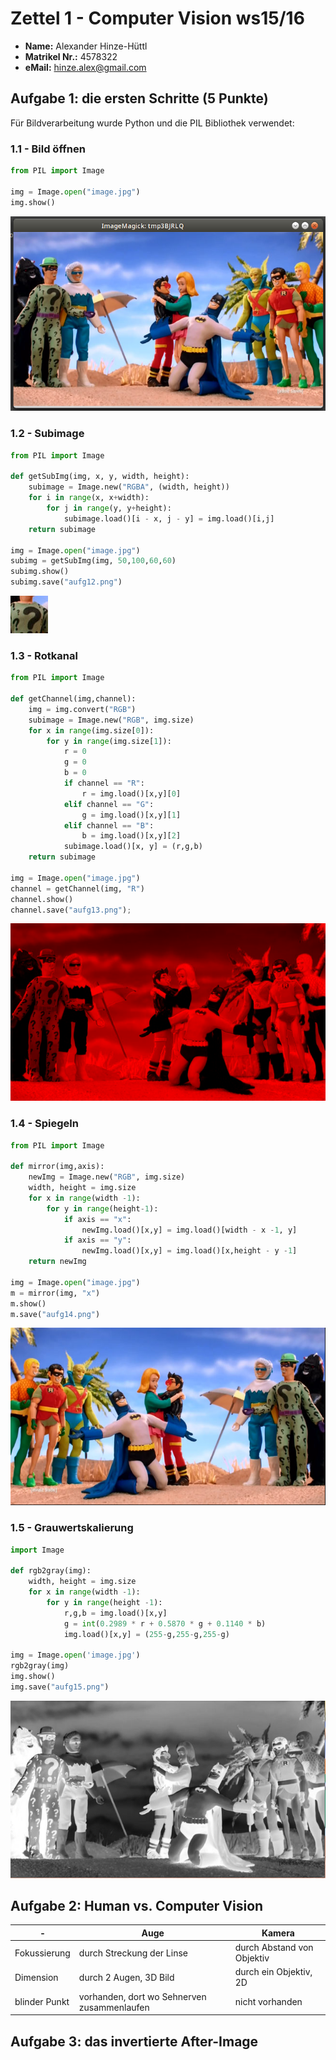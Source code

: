 # Zettel 1 - Computer Vision ws15/16

* __Name:__ Alexander Hinze-Hüttl
* __Matrikel Nr.:__ 4578322
* __eMail:__ hinze.alex@gmail.com

## Aufgabe 1: die ersten Schritte (5 Punkte)
Für Bildverarbeitung wurde Python und die PIL Bibliothek verwendet:
### 1.1 - Bild öffnen
```python
from PIL import Image

img = Image.open("image.jpg")
img.show()
```
![](aufg11.png)

### 1.2 - Subimage
```python
from PIL import Image

def getSubImg(img, x, y, width, height):
	subimage = Image.new("RGBA", (width, height))
	for i in range(x, x+width):
		for j in range(y, y+height):
			subimage.load()[i - x, j - y] = img.load()[i,j]
	return subimage

img = Image.open("image.jpg")
subimg = getSubImg(img, 50,100,60,60)
subimg.show()
subimg.save("aufg12.png")
```
![](aufg12.png)

### 1.3 - Rotkanal
```python
from PIL import Image

def getChannel(img,channel):
	img = img.convert("RGB")
	subimage = Image.new("RGB", img.size)
	for x in range(img.size[0]):
		for y in range(img.size[1]):
			r = 0
			g = 0
			b = 0
			if channel == "R":
				r = img.load()[x,y][0]
			elif channel == "G":
				g = img.load()[x,y][1]
			elif channel == "B":
				b = img.load()[x,y][2]
			subimage.load()[x, y] = (r,g,b)
	return subimage

img = Image.open("image.jpg")
channel = getChannel(img, "R")
channel.show()
channel.save("aufg13.png");
```
![](aufg13.png)

### 1.4 - Spiegeln
```python
from PIL import Image

def mirror(img,axis):
	newImg = Image.new("RGB", img.size)
	width, height = img.size
	for x in range(width -1):
		for y in range(height-1):
			if axis == "x":
				newImg.load()[x,y] = img.load()[width - x -1, y]
			if axis == "y":
				newImg.load()[x,y] = img.load()[x,height - y -1]
	return newImg

img = Image.open("image.jpg")
m = mirror(img, "x")
m.show()
m.save("aufg14.png")
```
![](aufg14.png)

### 1.5 - Grauwertskalierung
```python
import Image

def rgb2gray(img):
	width, height = img.size
	for x in range(width -1):
		for y in range(height -1):
			r,g,b = img.load()[x,y]
			g = int(0.2989 * r + 0.5870 * g + 0.1140 * b)
			img.load()[x,y] = (255-g,255-g,255-g)

img = Image.open('image.jpg')
rgb2gray(img)
img.show()
img.save("aufg15.png")
```
![](aufg15.png)

## Aufgabe 2: Human vs. Computer Vision
| - | Auge | Kamera |
|---|------|--------|
| Fokussierung  | durch Streckung der Linse      |  durch Abstand von Objektiv      |
| Dimension | durch 2 Augen, 3D Bild | durch ein Objektiv, 2D |
| blinder Punkt | vorhanden, dort wo Sehnerven zusammenlaufen | nicht vorhanden |

## Aufgabe 3: das invertierte After-Image
